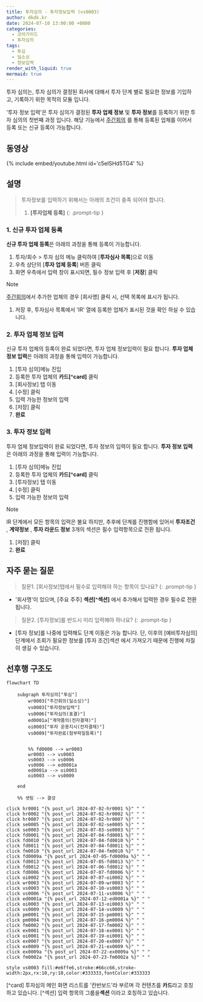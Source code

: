```yaml
---
title: 투자심의 - 투자정보입력 (vs0003)
author: dkdk.kr
date: 2024-07-10 13:00:00 +0800
categories:
  - 코어가이드
  - 투자심의
tags:
  - 투심
  - 딜소싱
  - 정보입력
render_with_liquid: true
mermaid: true
---
```

투자 심의는,
투자 심의가 결정된 회사에 대해서 투자 단계 별로 필요한 정보를 기입하고, 기록하기 위한
목적의 모듈 입니다. 

'투자 정보 입력'은
투자 심의가 결정된 **투자 업체 정보** 및 **투자 정보**를 등록하기 위한 투자 심의의 첫번째 과정 입니다.
해당 기능에서 [주간회의](https://guide.vcworks.kr/posts/wr0003/) 를 통해 등록된 업체를 이어서 등록 또는 신규 등록이 가능합니다.

## 동영상

{% include embed/youtube.html id='c5eISHd5TG4' %}

## 설명

> 투자정보를 입력하기 위해서는 아래의 조건이 충족 되어야 합니다.
> 1. **[투자업체 등록]**
{: .prompt-tip }

### 1. 신규 투자 업체 등록
**신규 투자 업체 등록**은 아래의 과정을 통해 등록이 가능합니다.
1. 투자/회수 > 투자 심의 메뉴 클릭하여 [**투자심사 목록**]으로 이동
2. 우측 상단의 [**투자 업체 등록**] 버튼 클릭 
3. 화면 우측에서 입력 창이 표시되면, 필수 정보 입력 후 [**저장**] 클릭

> [!NOTE]
> [주간회의](https://guide.vcworks.kr/posts/wr0003/)에서 추가한 업체의 경우 [회사명] 클릭 시, 선택 목록에 표시가 됩니다.

1.  저장 후, 투자심사 목록에서 'IR' 열에 등록한 업체가 표시된 것을 확인 하실 수 있습니다.

### 2. 투자 업체 정보 입력
신규 투자 업체의 등록이 완료 되었다면, 투자 업체 정보입력이 필요 합니다.
**투자 업체 정보 입력**은 아래의 과정을 통해 입력이 가능합니다.
1. [투자 심의]메뉴 진입
2. 등록한 투자 업체의 **카드[^card]** 클릭
3. [회사정보] 탭 이동
4. [수정] 클릭
5. 입력 가능한 정보의 입력
6. [저장] 클릭
7. **완료**

### 3. 투자 정보 입력
투자 업체 정보입력이 완료 되었다면,  투자 정보의 입력이 필요 합니다.
**투자 정보 입력**은 아래의 과정을 통해 입력이 가능합니다.
1. [투자 심의]메뉴 진입
2. 등록한 투자 업체의 **카드[^card]** 클릭
3. [투자정보] 탭 이동
4. [수정] 클릭
5. 입력 가능한 정보의 입력

> [!NOTE]
> IR 단계에서 모든 항목의 입력은 불요 하지만, 추후에 단계를 진행함에 있어서 **투자조건** , **계약정보** , **투자 라운드 정보** 3개의 섹션은 필수 입력항목으로 전환 됩니다.

1. [저장] 클릭
2. **완료**

## 자주 묻는 질문

> 질문1. [회사정보]탭에서 필수로 입력해야 하는 항목이 있나요?
{: .prompt-tip }

- '회사명'이 있으며, [주요 주주] **섹션[^섹션]** 에서 추가해서 입력한 경우 필수로 전환됩니다.


> 질문2. [투자정보]를 반드시 미리 입력해야 하나요?
{: .prompt-tip }

- [투자 정보]를 나중에 입력해도 단계 이동은 가능 합니다. 단, 이후의 [예비투자심의] 단계에서 조회가 필요한 정보를 [투자 조건]섹션 에서 가져오기 때문에 진행에 차질이 생길 수 있습니다.


## 선후행 구조도

```mermaid
flowchart TD

    subgraph 투자심의["투심"]
        wr0003["주간회의(딜소싱)"]
        vs0003["투자정보입력"]
        vs0006["투자심의(표결)"]
        ed0001a["계약품의(전자결재)"]
        oi0003["투자 운용지시(전자결재)"]
        vs0009["투자완료(첨부파일등록)"]

        
        %% fd0000 --> wr0003
        wr0003 --> vs0003
        vs0003 --> vs0006
        vs0006 --> ed0001a
        ed0001a --> oi0003
        oi0003 --> vs0009

    end

    %% 셋팅 --> 결성
    
click hr0001 "{% post_url 2024-07-02-hr0001 %}" " "
click hr0002 "{% post_url 2024-07-02-hr0002 %}" " "
click hr0007 "{% post_url 2024-07-02-hr0007 %}" " "
click se0005 "{% post_url 2024-07-02-se0005 %}" " "
click se0003 "{% post_url 2024-07-03-se0003 %}" " "
click fd0001 "{% post_url 2024-07-04-fd0001 %}" " "
click fd0010 "{% post_url 2024-07-04-fd0010 %}" " "
click fd0011 "{% post_url 2024-07-04-fd0011 %}" " "
click fm0010 "{% post_url 2024-07-04-fm0010 %}" " "
click fd0009a "{% post_url 2024-07-05-fd0009a %}" " "
click fd0013 "{% post_url 2024-07-05-fd0013 %}" " "
click fd0012 "{% post_url 2024-07-06-fd0012 %}" " "
click fd0006 "{% post_url 2024-07-07-fd0006 %}" " "
click oi0002 "{% post_url 2024-07-07-oi0002 %}" " "
click wr0003 "{% post_url 2024-07-09-wr0003 %}" " "
click vs0003 "{% post_url 2024-07-10-vs0003 %}" " "
click vs0006 "{% post_url 2024-07-11-vs0006 %}" " "
click ed0001a "{% post_url 2024-07-12-ed0001a %}" " "
click oi0003 "{% post_url 2024-07-13-oi0003 %}" " "
click vs0009 "{% post_url 2024-07-14-vs0009 %}" " "
click pm0001 "{% post_url 2024-07-15-pm0001 %}" " "
click pm0004 "{% post_url 2024-07-16-pm0004 %}" " "
click fm0002 "{% post_url 2024-07-17-fm0002 %}" " "
click ex0001 "{% post_url 2024-07-18-ex0001 %}" " "
click oi0001 "{% post_url 2024-07-19-oi0001 %}" " "
click ex0007 "{% post_url 2024-07-20-ex0007 %}" " "
click ex0009 "{% post_url 2024-07-21-ex0009 %}" " "
click ex0009a "{% post_url 2024-07-22-ex0009a %}" " "
click fm0002a "{% post_url 2024-07-23-fm0002a %}" " "

style vs0003 fill:#e6ffe6,stroke:#66cc66,stroke-width:2px,rx:10,ry:10,color:#333333,fontColor:#333333

```

[^card] 투자심의 메인 화면 리스트를 '칸반보드'라 부르며 각 컨텐츠를 **카드**라고 호칭하고 있습니다. 
[^섹션] 입력 항목의 그룹을**섹션** 이라고 호칭하고 있습니다.